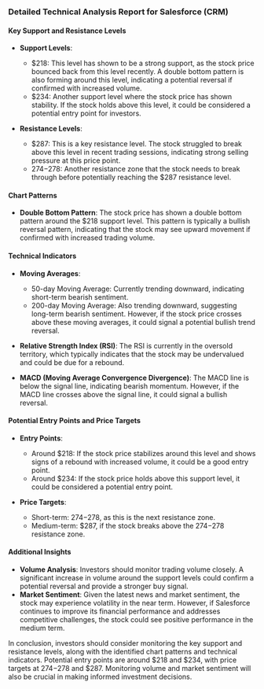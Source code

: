 ### Detailed Technical Analysis Report for Salesforce (CRM)

#### Key Support and Resistance Levels
- **Support Levels**:
  - $218: This level has shown to be a strong support, as the stock price bounced back from this level recently. A double bottom pattern is also forming around this level, indicating a potential reversal if confirmed with increased volume.
  - $234: Another support level where the stock price has shown stability. If the stock holds above this level, it could be considered a potential entry point for investors.

- **Resistance Levels**:
  - $287: This is a key resistance level. The stock struggled to break above this level in recent trading sessions, indicating strong selling pressure at this price point.
  - $274-$278: Another resistance zone that the stock needs to break through before potentially reaching the $287 resistance level.

#### Chart Patterns
- **Double Bottom Pattern**: The stock price has shown a double bottom pattern around the $218 support level. This pattern is typically a bullish reversal pattern, indicating that the stock may see upward movement if confirmed with increased trading volume.

#### Technical Indicators
- **Moving Averages**:
  - 50-day Moving Average: Currently trending downward, indicating short-term bearish sentiment.
  - 200-day Moving Average: Also trending downward, suggesting long-term bearish sentiment. However, if the stock price crosses above these moving averages, it could signal a potential bullish trend reversal.

- **Relative Strength Index (RSI)**: The RSI is currently in the oversold territory, which typically indicates that the stock may be undervalued and could be due for a rebound.

- **MACD (Moving Average Convergence Divergence)**: The MACD line is below the signal line, indicating bearish momentum. However, if the MACD line crosses above the signal line, it could signal a bullish reversal.

#### Potential Entry Points and Price Targets
- **Entry Points**:
  - Around $218: If the stock price stabilizes around this level and shows signs of a rebound with increased volume, it could be a good entry point.
  - Around $234: If the stock price holds above this support level, it could be considered a potential entry point.

- **Price Targets**:
  - Short-term: $274-$278, as this is the next resistance zone.
  - Medium-term: $287, if the stock breaks above the $274-$278 resistance zone.

#### Additional Insights
- **Volume Analysis**: Investors should monitor trading volume closely. A significant increase in volume around the support levels could confirm a potential reversal and provide a stronger buy signal.
- **Market Sentiment**: Given the latest news and market sentiment, the stock may experience volatility in the near term. However, if Salesforce continues to improve its financial performance and addresses competitive challenges, the stock could see positive performance in the medium term.

In conclusion, investors should consider monitoring the key support and resistance levels, along with the identified chart patterns and technical indicators. Potential entry points are around $218 and $234, with price targets at $274-$278 and $287. Monitoring volume and market sentiment will also be crucial in making informed investment decisions.